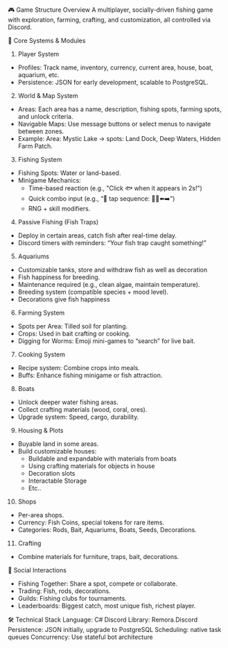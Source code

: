 🎮 Game Structure Overview
A multiplayer, socially-driven fishing game with exploration, farming, crafting, and customization, all controlled via Discord.

🧱 Core Systems & Modules

1. Player System
- Profiles: Track name, inventory, currency, current area, house, boat, aquarium, etc.
- Persistence: JSON for early development, scalable to PostgreSQL.

2. World & Map System
- Areas: Each area has a name, description, fishing spots, farming spots, and unlock criteria.
- Navigable Maps: Use message buttons or select menus to navigate between zones.
- Example: Area: Mystic Lake → spots: Land Dock, Deep Waters, Hidden Farm Patch.

3. Fishing System
- Fishing Spots: Water or land-based.
- Minigame Mechanics:
    - Time-based reaction (e.g., "Click 🐟 when it appears in 2s!")
    - Quick combo input (e.g., “🎣 tap sequence: 🔼🔽⬅️➡️”)
    - RNG + skill modifiers.

4. Passive Fishing (Fish Traps)
- Deploy in certain areas, catch fish after real-time delay.
- Discord timers with reminders: “Your fish trap caught something!”

5. Aquariums
- Customizable tanks, store and withdraw fish as well as decoration
- Fish happiness for breeding.
- Maintenance required (e.g., clean algae, maintain temperature).
- Breeding system (compatible species + mood level).
- Decorations give fish happiness

6. Farming System
- Spots per Area: Tilled soil for planting.
- Crops: Used in bait crafting or cooking.
- Digging for Worms: Emoji mini-games to “search” for live bait.

7. Cooking System
- Recipe system: Combine crops into meals.
- Buffs: Enhance fishing minigame or fish attraction.

8. Boats
- Unlock deeper water fishing areas.
- Collect crafting materials (wood, coral, ores).
- Upgrade system: Speed, cargo, durability.

9. Housing & Plots
- Buyable land in some areas.
- Build customizable houses:
     - Buildable and expandable with materials from boats
     - Using crafting materials for objects in house
     - Decoration slots
     - Interactable Storage
     - Etc..

10. Shops
- Per-area shops.
- Currency: Fish Coins, special tokens for rare items.
- Categories: Rods, Bait, Aquariums, Boats, Seeds, Decorations.

11. Crafting
- Combine materials for furniture, traps, bait, decorations.

💬 Social Interactions
- Fishing Together: Share a spot, compete or collaborate.
- Trading: Fish, rods, decorations.
- Guilds: Fishing clubs for tournaments.
- Leaderboards: Biggest catch, most unique fish, richest player.

🛠️ Technical Stack
Language: C#
Discord Library: Remora.Discord
Persistence: JSON initially, upgrade to PostgreSQL
Scheduling: native task queues
Concurrency: Use stateful bot architecture
